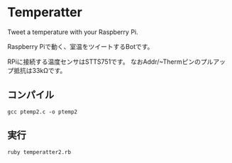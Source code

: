 ﻿# Temperatter

Tweet a temperature with your Raspberry Pi.

Raspberry Piで動く、室温をツイートするBotです。
  
RPiに接続する温度センサはSTTS751です。
なおAddr/~Thermピンのプルアップ抵抗は33kΩです。

## コンパイル
`gcc ptemp2.c -o ptemp2`

## 実行
`ruby temperatter2.rb`
